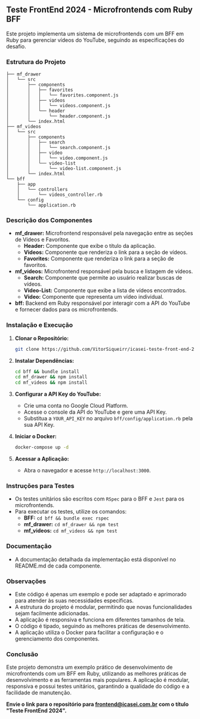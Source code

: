 ## Teste FrontEnd 2024 - Microfrontends com Ruby BFF

Este projeto implementa um sistema de microfrontends com um BFF em Ruby para gerenciar vídeos do YouTube, seguindo as especificações do desafio.

### Estrutura do Projeto

```
├── mf_drawer
│   └── src
│       ├── components
│       │   ├── favorites
│       │   │   └── favorites.component.js
│       │   ├── videos
│       │   │   └── videos.component.js
│       │   └── header
│       │       └── header.component.js
│       └── index.html
├── mf_videos
│   └── src
│       ├── components
│       │   ├── search
│       │   │   └── search.component.js
│       │   ├── video
│       │   │   └── video.component.js
│       │   └── video-list
│       │       └── video-list.component.js
│       └── index.html
└── bff
    ├── app
    │   └── controllers
    │       └── videos_controller.rb
    └── config
        └── application.rb

```

### Descrição dos Componentes

- **mf_drawer:** Microfrontend responsável pela navegação entre as seções de Vídeos e Favoritos.
  - **Header:** Componente que exibe o título da aplicação.
  - **Videos:** Componente que renderiza o link para a seção de vídeos.
  - **Favorites:** Componente que renderiza o link para a seção de favoritos.
- **mf_videos:** Microfrontend responsável pela busca e listagem de vídeos.
  - **Search:** Componente que permite ao usuário realizar buscas de vídeos.
  - **Video-List:** Componente que exibe a lista de vídeos encontrados.
  - **Video:** Componente que representa um vídeo individual.
- **bff:** Backend em Ruby responsável por interagir com a API do YouTube e fornecer dados para os microfrontends.

### Instalação e Execução

1. **Clonar o Repositório:**

   ```bash
   git clone https://github.com/VitorSiqueirr/icasei-teste-front-end-2024
   ```

2. **Instalar Dependências:**

   ```bash
   cd bff && bundle install
   cd mf_drawer && npm install
   cd mf_videos && npm install
   ```

3. **Configurar a API Key do YouTube:**

   - Crie uma conta no Google Cloud Platform.
   - Acesse o console da API do YouTube e gere uma API Key.
   - Substitua a `YOUR_API_KEY` no arquivo `bff/config/application.rb` pela sua API Key.

4. **Iniciar o Docker:**

   ```bash
   docker-compose up -d
   ```

5. **Acessar a Aplicação:**
   - Abra o navegador e acesse `http://localhost:3000`.

### Instruções para Testes

- Os testes unitários são escritos com `RSpec` para o BFF e `Jest` para os microfrontends.
- Para executar os testes, utilize os comandos:
  - **BFF:** `cd bff && bundle exec rspec`
  - **mf_drawer:** `cd mf_drawer && npm test`
  - **mf_videos:** `cd mf_videos && npm test`

### Documentação

- A documentação detalhada da implementação está disponível no README.md de cada componente.

### Observações

- Este código é apenas um exemplo e pode ser adaptado e aprimorado para atender às suas necessidades específicas.
- A estrutura do projeto é modular, permitindo que novas funcionalidades sejam facilmente adicionadas.
- A aplicação é responsiva e funciona em diferentes tamanhos de tela.
- O código é tipado, seguindo as melhores práticas de desenvolvimento.
- A aplicação utiliza o Docker para facilitar a configuração e o gerenciamento dos componentes.

### Conclusão

Este projeto demonstra um exemplo prático de desenvolvimento de microfrontends com um BFF em Ruby, utilizando as melhores práticas de desenvolvimento e as ferramentas mais populares. A aplicação é modular, responsiva e possui testes unitários, garantindo a qualidade do código e a facilidade de manutenção.

**Envie o link para o repositório para frontend@icasei.com.br com o título "Teste FrontEnd 2024".**
